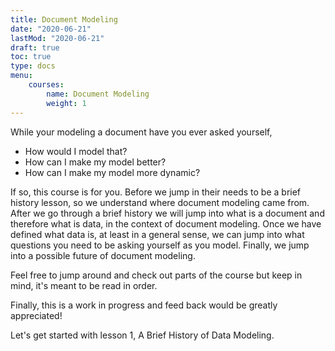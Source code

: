 ```yaml
---
title: Document Modeling
date: "2020-06-21"
lastMod: "2020-06-21"
draft: true
toc: true
type: docs
menu:
    courses:
        name: Document Modeling
        weight: 1
---
```


While your modeling a document have you ever asked yourself, 

 * How would I model that?
 * How can I make my model better? 
 * How can I make my model more dynamic? 

If so, this course is for you. Before we jump in their
needs to be a brief history lesson, so we understand where document modeling 
came from. After we go through a brief history we will jump into what is a
document and therefore what is data, in the context of document modeling.
Once we have defined what data is, at least in a general sense, we can jump
into what questions you need to be asking yourself as you model. Finally, we
jump into a possible future of document modeling.

Feel free to jump around and check out parts of the course but keep in mind, 
it's meant to be read in order.

Finally, this is a work in progress and feed back would be greatly appreciated!

Let's get started with lesson 1, A Brief History of Data Modeling.
